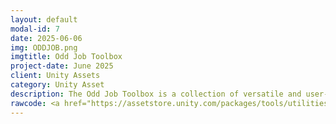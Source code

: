 ```yaml
---
layout: default
modal-id: 7
date: 2025-06-06
img: ODDJOB.png
imgtitle: Odd Job Toolbox
project-date: June 2025
client: Unity Assets
category: Unity Asset
description: The Odd Job Toolbox is a collection of versatile and user-friendly Unity scripts designed to address unconventional use cases often encountered in kiosks, live events, trade shows, and beyond.
rawcode: <a href="https://assetstore.unity.com/packages/tools/utilities/oddjobtoolbox-318119" class="btn btn-primary btn-lg" role="button">Unity Asset Store</a>
---
```

